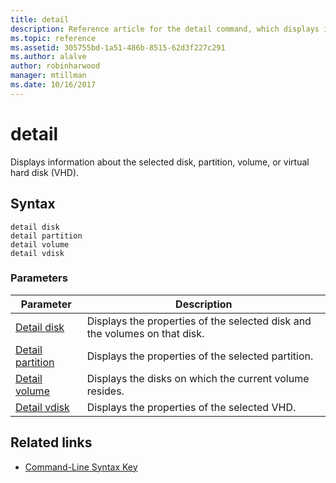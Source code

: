 ```yaml
---
title: detail
description: Reference article for the detail command, which displays information about the selected disk, partition, volume, or virtual hard disk (VHD).
ms.topic: reference
ms.assetid: 305755bd-1a51-486b-8515-62d3f227c291
ms.author: alalve
author: robinharwood
manager: mtillman
ms.date: 10/16/2017
---
```


# detail

Displays information about the selected disk, partition, volume, or virtual hard disk (VHD).

## Syntax

```
detail disk
detail partition
detail volume
detail vdisk
```

### Parameters

| Parameter | Description |
| --------- | ----------- |
| [Detail disk](detail-disk.md) | Displays the properties of the selected disk and the volumes on that disk. |
| [Detail partition](detail-partition.md) | Displays the properties of the selected partition. |
| [Detail volume](detail-volume.md) | Displays the disks on which the current volume resides. |
| [Detail vdisk](detail-vdisk.md) | Displays the properties of the selected VHD. |

## Related links

- [Command-Line Syntax Key](command-line-syntax-key.md)
